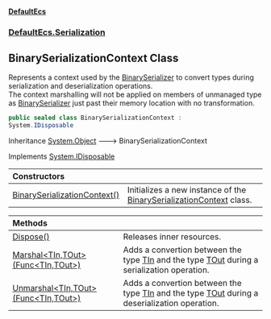 #### [DefaultEcs](DefaultEcs.md 'DefaultEcs')
### [DefaultEcs.Serialization](DefaultEcs.md#DefaultEcs_Serialization 'DefaultEcs.Serialization')
## BinarySerializationContext Class
Represents a context used by the [BinarySerializer](BinarySerializer.md 'DefaultEcs.Serialization.BinarySerializer') to convert types during serialization and deserialization operations.  
The context marshalling will not be applied on members of unmanaged type as [BinarySerializer](BinarySerializer.md 'DefaultEcs.Serialization.BinarySerializer') just past their memory location with no transformation.  
```csharp
public sealed class BinarySerializationContext :
System.IDisposable
```

Inheritance [System.Object](https://docs.microsoft.com/en-us/dotnet/api/System.Object 'System.Object') &#129106; BinarySerializationContext  

Implements [System.IDisposable](https://docs.microsoft.com/en-us/dotnet/api/System.IDisposable 'System.IDisposable')  

| Constructors | |
| :--- | :--- |
| [BinarySerializationContext()](BinarySerializationContext_BinarySerializationContext().md 'DefaultEcs.Serialization.BinarySerializationContext.BinarySerializationContext()') | Initializes a new instance of the [BinarySerializationContext](BinarySerializationContext.md 'DefaultEcs.Serialization.BinarySerializationContext') class.<br/> |

| Methods | |
| :--- | :--- |
| [Dispose()](BinarySerializationContext_Dispose().md 'DefaultEcs.Serialization.BinarySerializationContext.Dispose()') | Releases inner resources.<br/> |
| [Marshal&lt;TIn,TOut&gt;(Func&lt;TIn,TOut&gt;)](BinarySerializationContext_Marshal_TIn_TOut_(Func_TIn_TOut_).md 'DefaultEcs.Serialization.BinarySerializationContext.Marshal&lt;TIn,TOut&gt;(System.Func&lt;TIn,TOut&gt;)') | Adds a convertion between the type [TIn](BinarySerializationContext_Marshal_TIn_TOut_(Func_TIn_TOut_).md#DefaultEcs_Serialization_BinarySerializationContext_Marshal_TIn_TOut_(System_Func_TIn_TOut_)_TIn 'DefaultEcs.Serialization.BinarySerializationContext.Marshal&lt;TIn,TOut&gt;(System.Func&lt;TIn,TOut&gt;).TIn') and the type [TOut](BinarySerializationContext_Marshal_TIn_TOut_(Func_TIn_TOut_).md#DefaultEcs_Serialization_BinarySerializationContext_Marshal_TIn_TOut_(System_Func_TIn_TOut_)_TOut 'DefaultEcs.Serialization.BinarySerializationContext.Marshal&lt;TIn,TOut&gt;(System.Func&lt;TIn,TOut&gt;).TOut') during a serialization operation.<br/> |
| [Unmarshal&lt;TIn,TOut&gt;(Func&lt;TIn,TOut&gt;)](BinarySerializationContext_Unmarshal_TIn_TOut_(Func_TIn_TOut_).md 'DefaultEcs.Serialization.BinarySerializationContext.Unmarshal&lt;TIn,TOut&gt;(System.Func&lt;TIn,TOut&gt;)') | Adds a convertion between the type [TIn](BinarySerializationContext_Unmarshal_TIn_TOut_(Func_TIn_TOut_).md#DefaultEcs_Serialization_BinarySerializationContext_Unmarshal_TIn_TOut_(System_Func_TIn_TOut_)_TIn 'DefaultEcs.Serialization.BinarySerializationContext.Unmarshal&lt;TIn,TOut&gt;(System.Func&lt;TIn,TOut&gt;).TIn') and the type [TOut](BinarySerializationContext_Unmarshal_TIn_TOut_(Func_TIn_TOut_).md#DefaultEcs_Serialization_BinarySerializationContext_Unmarshal_TIn_TOut_(System_Func_TIn_TOut_)_TOut 'DefaultEcs.Serialization.BinarySerializationContext.Unmarshal&lt;TIn,TOut&gt;(System.Func&lt;TIn,TOut&gt;).TOut') during a deserialization operation.<br/> |
